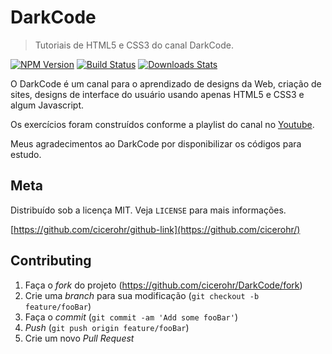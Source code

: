 # DarkCode
> Tutoriais de HTML5 e CSS3 do canal DarkCode.

[![NPM Version][npm-image]][npm-url]
[![Build Status][travis-image]][travis-url]
[![Downloads Stats][npm-downloads]][npm-url]

O DarkCode é um canal para o aprendizado de designs da Web, criação de sites, designs de interface do usuário usando apenas HTML5 e CSS3 e algum Javascript.

Os exercícios foram construídos conforme a playlist do canal no [Youtube](https://www.youtube.com/channel/UCD3KVjbb7aq2OiOffuungzw/playlists).

Meus agradecimentos ao DarkCode por disponibilizar os códigos para estudo.

## Meta

Distribuído sob a licença MIT. Veja `LICENSE` para mais informações.

[https://github.com/cicerohr/github-link](https://github.com/cicerohr/)

## Contributing

1. Faça o _fork_ do projeto (<https://github.com/cicerohr/DarkCode/fork>)
2. Crie uma _branch_ para sua modificação (`git checkout -b feature/fooBar`)
3. Faça o _commit_ (`git commit -am 'Add some fooBar'`)
4. _Push_ (`git push origin feature/fooBar`)
5. Crie um novo _Pull Request_

[npm-image]: https://img.shields.io/npm/v/datadog-metrics.svg?style=flat-square
[npm-url]: https://npmjs.org/package/datadog-metrics
[npm-downloads]: https://img.shields.io/npm/dm/datadog-metrics.svg?style=flat-square
[travis-image]: https://img.shields.io/travis/dbader/node-datadog-metrics/master.svg?style=flat-square
[travis-url]: https://travis-ci.org/dbader/node-datadog-metrics
[wiki]: https://github.com/cicerohr/DarkCode/wiki
